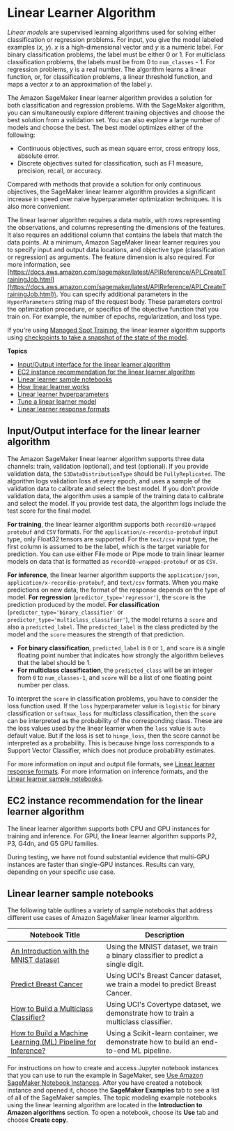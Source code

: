 # Linear Learner Algorithm<a name="linear-learner"></a>

*Linear models* are supervised learning algorithms used for solving either classification or regression problems\. For input, you give the model labeled examples \(*x*, *y*\)\. *x* is a high\-dimensional vector and *y* is a numeric label\. For binary classification problems, the label must be either 0 or 1\. For multiclass classification problems, the labels must be from 0 to `num_classes` \- 1\. For regression problems, *y* is a real number\. The algorithm learns a linear function, or, for classification problems, a linear threshold function, and maps a vector *x* to an approximation of the label *y*\. 

The Amazon SageMaker linear learner algorithm provides a solution for both classification and regression problems\. With the SageMaker algorithm, you can simultaneously explore different training objectives and choose the best solution from a validation set\. You can also explore a large number of models and choose the best\. The best model optimizes either of the following:
+ Continuous objectives, such as mean square error, cross entropy loss, absolute error\.
+ Discrete objectives suited for classification, such as F1 measure, precision, recall, or accuracy\. 

Compared with methods that provide a solution for only continuous objectives, the SageMaker linear learner algorithm provides a significant increase in speed over naive hyperparameter optimization techniques\. It is also more convenient\. 

The linear learner algorithm requires a data matrix, with rows representing the observations, and columns representing the dimensions of the features\. It also requires an additional column that contains the labels that match the data points\. At a minimum, Amazon SageMaker linear learner requires you to specify input and output data locations, and objective type \(classification or regression\) as arguments\. The feature dimension is also required\. For more information, see [https://docs.aws.amazon.com/sagemaker/latest/APIReference/API_CreateTrainingJob.html](https://docs.aws.amazon.com/sagemaker/latest/APIReference/API_CreateTrainingJob.html)\. You can specify additional parameters in the `HyperParameters` string map of the request body\. These parameters control the optimization procedure, or specifics of the objective function that you train on\. For example, the number of epochs, regularization, and loss type\. 

If you're using [Managed Spot Training](https://docs.aws.amazon.com/sagemaker/latest/dg/model-managed-spot-training.html), the linear learner algorithm supports using [checkpoints to take a snapshot of the state of the model](https://docs.aws.amazon.com/sagemaker/latest/dg/model-checkpoints.html)\.

**Topics**
+ [Input/Output interface for the linear learner algorithm](#ll-input_output)
+ [EC2 instance recommendation for the linear learner algorithm](#ll-instances)
+ [Linear learner sample notebooks](#ll-sample-notebooks)
+ [How linear learner works](ll_how-it-works.md)
+ [Linear learner hyperparameters](ll_hyperparameters.md)
+ [Tune a linear learner model](linear-learner-tuning.md)
+ [Linear learner response formats](LL-in-formats.md)

## Input/Output interface for the linear learner algorithm<a name="ll-input_output"></a>

The Amazon SageMaker linear learner algorithm supports three data channels: train, validation \(optional\), and test \(optional\)\. If you provide validation data, the `S3DataDistributionType` should be `FullyReplicated`\. The algorithm logs validation loss at every epoch, and uses a sample of the validation data to calibrate and select the best model\. If you don't provide validation data, the algorithm uses a sample of the training data to calibrate and select the model\. If you provide test data, the algorithm logs include the test score for the final model\.

**For training**, the linear learner algorithm supports both `recordIO-wrapped protobuf` and `CSV` formats\. For the `application/x-recordio-protobuf` input type, only Float32 tensors are supported\. For the `text/csv` input type, the first column is assumed to be the label, which is the target variable for prediction\. You can use either File mode or Pipe mode to train linear learner models on data that is formatted as `recordIO-wrapped-protobuf` or as `CSV`\.

**For inference**, the linear learner algorithm supports the `application/json`, `application/x-recordio-protobuf`, and `text/csv` formats\. When you make predictions on new data, the format of the response depends on the type of model\. **For regression** \(`predictor_type='regressor'`\), the `score` is the prediction produced by the model\. **For classification** \(`predictor_type='binary_classifier'` or `predictor_type='multiclass_classifier'`\), the model returns a `score` and also a `predicted_label`\. The `predicted_label` is the class predicted by the model and the `score` measures the strength of that prediction\. 
+ **For binary classification**, `predicted_label` is `0` or `1`, and `score` is a single floating point number that indicates how strongly the algorithm believes that the label should be 1\.
+ **For multiclass classification**, the `predicted_class` will be an integer from `0` to `num_classes-1`, and `score` will be a list of one floating point number per class\. 

To interpret the `score` in classification problems, you have to consider the loss function used\. If the `loss` hyperparameter value is `logistic` for binary classification or `softmax_loss` for multiclass classification, then the `score` can be interpreted as the probability of the corresponding class\. These are the loss values used by the linear learner when the `loss` value is `auto` default value\. But if the loss is set to `hinge_loss`, then the score cannot be interpreted as a probability\. This is because hinge loss corresponds to a Support Vector Classifier, which does not produce probability estimates\.

For more information on input and output file formats, see [Linear learner response formats](LL-in-formats.md)\. For more information on inference formats, and the [Linear learner sample notebooks](#ll-sample-notebooks)\.

## EC2 instance recommendation for the linear learner algorithm<a name="ll-instances"></a>

The linear learner algorithm supports both CPU and GPU instances for training and inference\. For GPU, the linear learner algorithm supports P2, P3, G4dn, and G5 GPU families\.

During testing, we have not found substantial evidence that multi\-GPU instances are faster than single\-GPU instances\. Results can vary, depending on your specific use case\.

## Linear learner sample notebooks<a name="ll-sample-notebooks"></a>

 The following table outlines a variety of sample notebooks that address different use cases of Amazon SageMaker linear learner algorithm\.


| **Notebook Title** | **Description** | 
| --- | --- | 
|  [An Introduction with the MNIST dataset](https://sagemaker-examples.readthedocs.io/en/latest/introduction_to_amazon_algorithms/linear_learner_mnist/linear_learner_mnist.html)  |   Using the MNIST dataset, we train a binary classifier to predict a single digit\.  | 
|  [Predict Breast Cancer](https://sagemaker-examples.readthedocs.io/en/latest/introduction_to_applying_machine_learning/breast_cancer_prediction/Breast%20Cancer%20Prediction.html)  |   Using UCI's Breast Cancer dataset, we train a model to predict Breast Cancer\.   | 
|  [How to Build a Multiclass Classifier?](https://sagemaker-examples.readthedocs.io/en/latest/scientific_details_of_algorithms/linear_learner_multiclass_classification/linear_learner_multiclass_classification.html)  |   Using UCI's Covertype dataset, we demonstrate how to train a multiclass classifier\.   | 
|  [How to Build a Machine Learning \(ML\) Pipeline for Inference? ](https://sagemaker-examples.readthedocs.io/en/latest/sagemaker-python-sdk/scikit_learn_inference_pipeline/Inference%20Pipeline%20with%20Scikit-learn%20and%20Linear%20Learner.html)  |   Using a Scikit\-learn container, we demonstrate how to build an end\-to\-end ML pipeline\.   | 

 For instructions on how to create and access Jupyter notebook instances that you can use to run the example in SageMaker, see [Use Amazon SageMaker Notebook Instances](nbi.md)\. After you have created a notebook instance and opened it, choose the **SageMaker Examples** tab to see a list of all of the SageMaker samples\. The topic modeling example notebooks using the linear learning algorithm are located in the **Introduction to Amazon algorithms** section\. To open a notebook, choose its **Use** tab and choose **Create copy**\. 